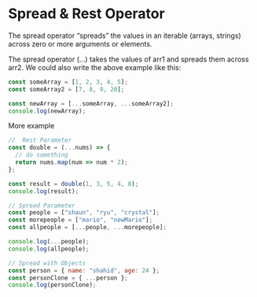 # Spread & Rest Operator

The spread operator “spreads” the values in an iterable (arrays, strings) across zero or more arguments or elements.

The spread operator (…) takes the values of arr1 and spreads them across arr2. We could also write the above example like this:

```js
const someArray = [1, 2, 3, 4, 5];
const someArray2 = [7, 8, 9, 20];

const newArray = [...someArray, ...someArray2];
console.log(newArray);
```

More example

```js
//  Rest Parameter
const double = (...nums) => {
  // do something
  return nums.map(num => num * 2);
};

const result = double(1, 3, 5, 4, 8);
console.log(result);

// Spread Parameter
const people = ["shaun", "ryu", "crystal"];
const morepeople = ["mario", "newMario"];
const allpeople = [...people, ...morepeople];

console.log(...people);
console.log(allpeople);

// Spread with Objects
const person = { name: "shahid", age: 24 };
const personClone = { ...person };
console.log(personClone);
```
